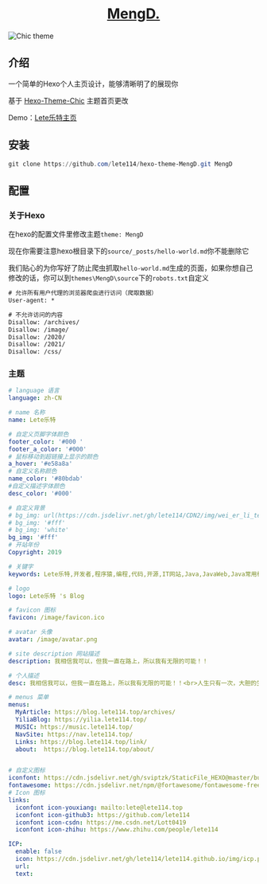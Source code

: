 <h1 align="center"><a href="https://github.com/lete114/hexo-theme-MengD" target="_blank">MengD.</a></h1>

<img src="https://cdn.jsdelivr.net/gh/lete114/CDN2/img/zaxiang/HomePage.png" alt="Chic theme">


## 介绍
一个简单的Hexo个人主页设计，能够清晰明了的展现你

基于 [Hexo-Theme-Chic](https://github.com/Siricee/hexo-theme-Chic) 主题首页更改

Demo：[Lete乐特主页](https://lete114.top)


## 安装

```powershell
git clone https://github.com/lete114/hexo-theme-MengD.git MengD
```

## 配置

### 关于Hexo

在hexo的配置文件里修改主题`theme: MengD`

现在你需要注意hexo根目录下的`source/_posts/hello-world.md`你不能删除它

我们贴心的为你写好了防止爬虫抓取`hello-world.md`生成的页面，如果你想自己修改的话，你可以到`themes\MengD\source`下的`robots.txt`自定义

``` txt
# 允许所有用户代理的浏览器爬虫进行访问（爬取数据）
User-agent: *

# 不允许访问的内容
Disallow: /archives/
Disallow: /image/
Disallow: /2020/
Disallow: /2021/
Disallow: /css/
```

### 主题

``` yml
# language 语言
language: zh-CN

# name 名称
name: Lete乐特

# 自定义页脚字体颜色
footer_color: '#000 '
footer_a_color: '#000'
# 鼠标移动到超链接上显示的颜色
a_hover: '#e58a8a'
# 自定义名称颜色
name_color: '#80bdab'
#自定义描述字体颜色
desc_color: '#000'

# 自定义背景
# bg_img: url(https://cdn.jsdelivr.net/gh/lete114/CDN2/img/wei_er_li_te/3.jpg)
# bg_img: '#fff'
# bg_img: 'white'
bg_img: '#fff'
# 开站年份
Copyright: 2019

# 关键字
keywords: Lete乐特,开发者,程序猿,编程,代码,开源,IT网站,Java,JavaWeb,Java常用框架,Spring,SpringBoot,SpringMVC,MyBatis,数据库,MySQL,C#,.NET,开发工具,Git,GitHub,Gitee,(My)Eclipse,IDEA, Hexo,Linux,Maven,前端基础知识,HTML,CSS,JavaScript,jQuery,Ajax,Bootstrap,工具&#x2F;资源,教程,分享,推荐,娱乐,摄影,C#,CMD,Developer,Programmer,Coder

# logo
logo: Lete乐特 's Blog

# favicon 图标
favicon: /image/favicon.ico

# avatar 头像
avatar: /image/avatar.png

# site description 网站描述
description: 我相信我可以，但我一直在路上，所以我有无限的可能！！

# 个人描述
desc: 我相信我可以，但我一直在路上，所以我有无限的可能！！<br>人生只有一次，大胆的生活，怎么舒服怎么来！！

# menus 菜单
menus:
  MyArticle: https://blog.lete114.top/archives/
  YiliaBlog: https://yilia.lete114.top/
  MUSIC: https://music.lete114.top/
  NavSite: https://nav.lete114.top/
  Links: https://blog.lete114.top/link/
  about:  https://blog.lete114.top/about/


# 自定义图标
iconfont: https://cdn.jsdelivr.net/gh/sviptzk/StaticFile_HEXO@master/butterfly/css/iconfont.min.css
fontawesome: https://cdn.jsdelivr.net/npm/@fortawesome/fontawesome-free/css/all.min.css
# Icon 图标
links:
  iconfont icon-youxiang: mailto:lete@lete114.top
  iconfont icon-github3: https://github.com/lete114
  iconfont icon-csdn: https://me.csdn.net/Lott0419
  iconfont icon-zhihu: https://www.zhihu.com/people/lete114

ICP:
  enable: false
  icon: https://cdn.jsdelivr.net/gh/lete114/lete114.github.io/img/icp.png
  url: 
  text: 
```

